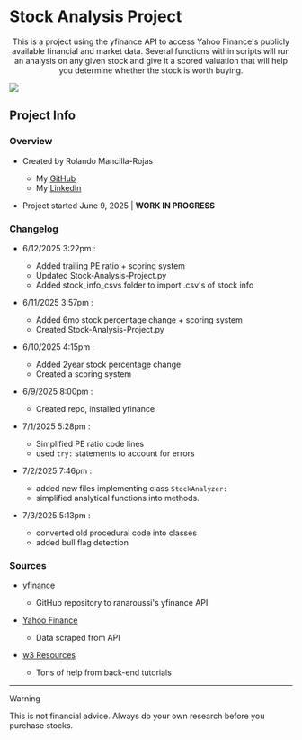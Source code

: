 # Stock Analysis Project
<p align='center'>
This is a project using the yfinance API to access Yahoo Finance's publicly available financial and market data. Several functions within scripts will run an analysis on any given stock and give it a scored valuation that will help you determine whether the stock is worth buying.
</p>

![](https://miro.medium.com/v2/resize:fit:1400/1*_12VG957NJA854PvZFJNDA.png)

## Project Info

### Overview

- Created by Rolando Mancilla-Rojas
   * My [GitHub](https://github.com/ro-the-creator)
   * My [LinkedIn](https://www.linkedin.com/in/rolandoma33/)

- Project started June 9, 2025 | **WORK IN PROGRESS**

### Changelog

- 6/12/2025 3:22pm :
  - Added trailing PE ratio + scoring system
  - Updated Stock-Analysis-Project.py
  - Added stock_info_csvs folder to import .csv's of stock info

- 6/11/2025 3:57pm :
  - Added 6mo stock percentage change + scoring system
  - Created Stock-Analysis-Project.py

- 6/10/2025 4:15pm :
  - Added 2year stock percentage change
  - Created a scoring system

- 6/9/2025 8:00pm :
  - Created repo, installed yfinance

- 7/1/2025 5:28pm :
  - Simplified PE ratio code lines
  - used `try:` statements to account for errors

- 7/2/2025 7:46pm :
  - added new files implementing class `StockAnalyzer:`
  - simplified analytical functions into methods.

- 7/3/2025 5:13pm :
  - converted old procedural code into classes
  - added bull flag detection

### Sources
- [yfinance](https://github.com/ranaroussi/yfinance)
  - GitHub repository to ranaroussi's yfinance API

- [Yahoo Finance](https://finance.yahoo.com/)
  - Data scraped from API

- [w3 Resources](https://www.w3resource.com/index.php)
  - Tons of help from back-end tutorials

***

> [!WARNING]
>  This is not financial advice. Always do your own research before you purchase stocks.
